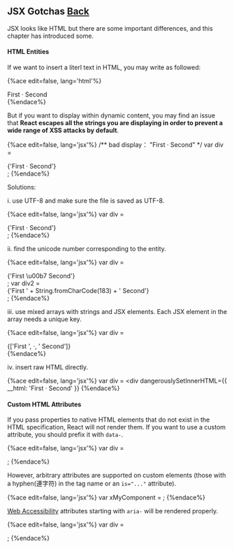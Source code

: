 ## JSX Gotchas [Back](./../react.md)

JSX looks like HTML but there are some important differences, and this chapter has introduced some.

#### HTML Entities

If we want to insert a literl text in HTML, you may write as followed:

{%ace edit=false, lang='html'%}
<div>First &middot; Second</div>
{%endace%}

But if you want to display within dynamic content, you may find an issue that **React escapes all the strings you are displaying in order to prevent a wide range of XSS attacks by default**.

{%ace edit=false, lang='jsx'%}
/** bad display： "First &middot; Second" */
var div = <div>{'First &middot; Second'}</div>;
{%endace%}

Solutions:

i. use UTF-8 and make sure the file is saved as UTF-8.

{%ace edit=false, lang='jsx'%}
var div = <div>{'First · Second'}</div>;
{%endace%}

ii. find the unicode number corresponding to the entity.

{%ace edit=false, lang='jsx'%}
var div = <div>{'First \u00b7 Second'}</div>;
var div2 = <div>{'First ' + String.fromCharCode(183) + ' Second'}</div>;
{%endace%}

iii. use mixed arrays with strings and JSX elements. Each JSX element in the array needs a unique key.

{%ace edit=false, lang='jsx'%}
var div = <div>{['First ', <span key="middot">&middot;</span>, ' Second']}</div>
{%endace%}

iv. insert raw HTML directly.

{%ace edit=false, lang='jsx'%}
var div = <div dangerouslySetInnerHTML={{ __html: 'First &middot; Second' }}</div>
{%endace%}

#### Custom HTML Attributes

If you pass properties to native HTML elements that do not exist in the HTML specification, React will not render them. If you want to use a custom attribute, you should prefix it with `data-`.

{%ace edit=false, lang='jsx'%}
var div = <div data-custom-attribute="foo" />;
{%endace%}

However, arbitrary attributes are supported on custom elements (those with a hyphen(連字符) in the tag name or an `is="..."` attribute).

{%ace edit=false, lang='jsx'%}
var xMyComponent = <x-my-component custom-attribute="foo" />;
{%endace%}

[Web Accessibility](http://www.w3.org/WAI/intro/aria) attributes starting with `aria-` will be rendered properly.

{%ace edit=false, lang='jsx'%}
var div = <div aria-hidden={true} />;
{%endace%}